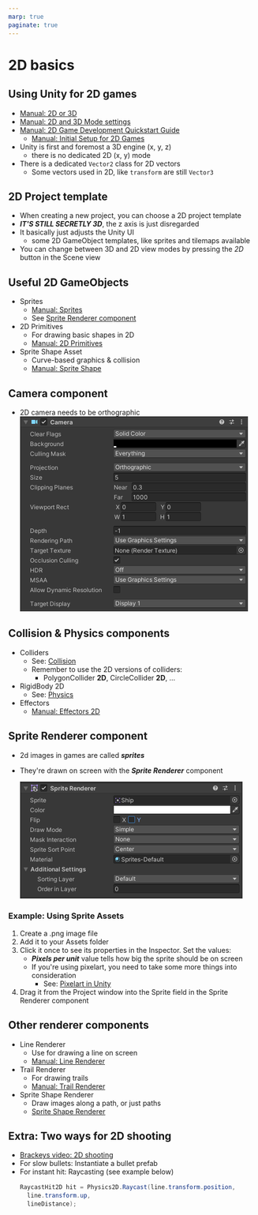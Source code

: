 ```yaml
---
marp: true
paginate: true
---
```

<!-- headingDivider: 3 -->
<!-- class: default -->

# 2D basics

## Using Unity for 2D games

* [Manual: 2D or 3D](https://docs.unity3d.com/Manual/2Dor3D.html)
* [Manual: 2D and 3D Mode settings](https://docs.unity3d.com/Manual/2DAnd3DModeSettings.html)
* [Manual: 2D Game Development Quickstart Guide](https://docs.unity3d.com/Manual/Quickstart2D.html)
  * [Manual: Initial Setup for 2D Games](https://docs.unity3d.com/Manual/Quickstart2DSetup.html)
* Unity is first and foremost a 3D engine (x, y, z)
  * there is no dedicated 2D (x, y) mode
* There is a dedicated `Vector2` class for 2D vectors
  * Some vectors used in 2D, like `transform` are still `Vector3`

## 2D Project template

* When creating a new project, you can choose a 2D project template
* ***IT'S STILL SECRETLY 3D***, the z axis is just disregarded
* It basically just adjusts the Unity UI
  * some 2D GameObject templates, like sprites and tilemaps available
* You can change between 3D and 2D view modes by pressing the *2D* button in the Scene view


## Useful 2D GameObjects

* Sprites
  * [Manual: Sprites](https://docs.unity3d.com/Manual/Sprites.html)
  * See [Sprite Renderer component](#sprite-renderer-component)
* 2D Primitives
  * For drawing basic shapes in 2D
  * [Manual: 2D Primitives](https://docs.unity3d.com/2020.3/Documentation/Manual/2DPrimitiveObjects.html)
* Sprite Shape Asset
  * Curve-based graphics & collision
  * [Manual: Sprite Shape](https://docs.unity3d.com/Packages/com.unity.2d.spriteshape@3.0/manual/index.html)

## Camera component

* 2D camera needs to be orthographic
  ![](imgs/camera.png)

## Collision & Physics components

* Colliders
  * See: [Collision](collision.md)
  * Remember to use the 2D versions of colliders:
    * PolygonCollider **2D**, CircleCollider **2D**, ...
* RigidBody 2D
  * See: [Physics](physics.md)
* Effectors
  * [Manual: Effectors 2D](https://docs.unity3d.com/Manual/Effectors2D.html)

## Sprite Renderer component

* 2d images in games are called ***sprites***
* They're drawn on screen with the ***Sprite Renderer*** component

	![](imgs/sprite-renderer.png)

### Example: Using Sprite Assets

1) Create a .png image file
2) Add it to your Assets folder
3) Click it once to see its properties in the Inspector. Set the values:
   * ***Pixels per unit*** value tells how big the sprite should be on screen
   * If you're using pixelart, you need to take some more things into consideration
     * See: [Pixelart in Unity](../unity-cookbook/2d-art.md#pixelart-in-unity)
4) Drag it from the Project window into the Sprite field in the Sprite Renderer component

## Other renderer components

* Line Renderer
  * Use for drawing a line on screen
  * [Manual: Line Renderer](https://docs.unity3d.com/Manual/class-LineRenderer.html)
* Trail Renderer
  * For drawing trails
  * [Manual: Trail Renderer](https://docs.unity3d.com/Manual/class-TrailRenderer.html)
* Sprite Shape Renderer
  * Draw images along a path, or just paths
  * [Sprite Shape Renderer](https://docs.unity3d.com/Manual/class-SpriteShapeRenderer.html)

## Extra: Two ways for 2D shooting
<!-- _backgroundColor: pink -->

* [Brackeys video: 2D shooting](https://www.youtube.com/watch?v=wkKsl1Mfp5M)
* For slow bullets: Instantiate a bullet prefab
* For instant hit: Raycasting (see example below)
  ```c#
  RaycastHit2D hit = Physics2D.Raycast(line.transform.position,
    line.transform.up,
    lineDistance);
  ```